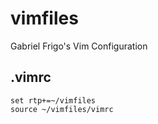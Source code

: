 # vimfiles
Gabriel Frigo's Vim Configuration

## .vimrc
```
set rtp+=~/vimfiles
source ~/vimfiles/vimrc
```
